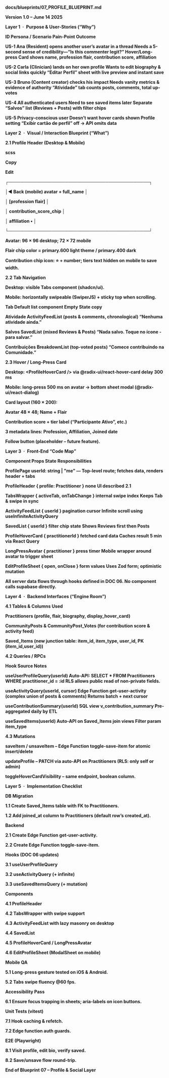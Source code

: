 **docs/blueprints/07_PROFILE_BLUEPRINT.md**

**Version 1.0 – June 14 2025**

**Layer 1 · Purpose & User-Stories (“Why”)**

**ID Persona / Scenario Pain-Point Outcome**

**US-1 Ana (Resident) opens another user’s avatar in a thread Needs a 5-second sense of credibility—“Is this commenter legit?” Hover/Long-press Card shows name, profession flair, contribution score, affiliation**

**US-2 Carla (Clinician) lands on her own profile Wants to edit biography & social links quickly “Editar Perfil” sheet with live preview and instant save**

**US-3 Bruno (Content creator) checks his impact Needs vanity metrics & evidence of authority “Atividade” tab counts posts, comments, total up-votes**

**US-4 All authenticated users Need to see saved items later Separate “Salvos” list (Reviews \+ Posts) with filter chips**

**US-5 Privacy-conscious user Doesn’t want hover cards shown Profile setting “Exibir cartão de perfil” off → API omits data**

**Layer 2 · Visual / Interaction Blueprint (“What”)**

**2.1 Profile Header (Desktop & Mobile)**

**scss**

**Copy**

**Edit**

**┌─────────────────────────────────────────────┐**

**│◄ Back (mobile) avatar \+ full_name │**

**│ \[profession flair\] │**

**│ contribution_score_chip │**

**│ affiliation • │**

**└─────────────────────────────────────────────┘**

**Avatar: 96 × 96 desktop; 72 × 72 mobile**

**Flair chip color \= primary.600 light theme / primary.400 dark**

**Contribution chip icon: ⭐ \+ number; tiers text hidden on mobile to save width.**

**2.2 Tab Navigation**

**Desktop: visible Tabs component (shadcn/ui).**

**Mobile: horizontally swipeable (SwiperJS) \+ sticky top when scrolling.**

**Tab Default list component Empty State copy**

**Atividade ActivityFeedList (posts & comments, chronological) “Nenhuma atividade ainda.”**

**Salvos SavedList (mixed Reviews & Posts) “Nada salvo. Toque no ícone \- para salvar.”**

**Contribuições BreakdownList (top-voted posts) “Comece contribuindo na Comunidade.”**

**2.3 Hover / Long-Press Card**

**Desktop: \<ProfileHoverCard /\> via @radix-ui/react-hover-card delay 300 ms**

**Mobile: long-press 500 ms on avatar → bottom sheet modal (@radix-ui/react-dialog)**

**Card layout (160 × 200):**

**Avatar 48 × 48; Name \+ Flair**

**Contribution score \+ tier label (“Participante Ativo”, etc.)**

**3 metadata lines: Profession, Affiliation, Joined date**

**Follow button (placeholder – future feature).**

**Layer 3 · Front-End “Code Map”**

**Component Props State Responsibilities**

**ProfilePage userId: string | "me" — Top-level route; fetches data, renders header \+ tabs**

**ProfileHeader { profile: Practitioner } none UI described 2.1**

**TabsWrapper { activeTab, onTabChange } internal swipe index Keeps Tab & swipe in sync**

**ActivityFeedList { userId } pagination cursor Infinite scroll using useInfiniteActivityQuery**

**SavedList { userId } filter chip state Shows Reviews first then Posts**

**ProfileHoverCard { practitionerId } fetched card data Caches result 5 min via React Query**

**LongPressAvatar { practitioner } press timer Mobile wrapper around avatar to trigger sheet**

**EditProfileSheet { open, onClose } form values Uses Zod form; optimistic mutation**

**All server data flows through hooks defined in DOC 06\. No component calls supabase directly.**

**Layer 4 · Backend Interfaces (“Engine Room”)**

**4.1 Tables & Columns Used**

**Practitioners (profile, flair, biography, display_hover_card)**

**CommunityPosts & CommunityPost_Votes (for contribution score & activity feed)**

**Saved_Items (new junction table: item_id, item_type, user_id, PK (item_id,user_id))**

**4.2 Queries / RPCs**

**Hook Source Notes**

**useUserProfileQuery(userId) Auto-API: SELECT \* FROM Practitioners WHERE practitioner_id \= :id RLS allows public read of non-private fields.**

**useActivityQuery(userId, cursor) Edge Function get-user-activity (complex union of posts & comments) Returns batch \+ next cursor**

**useContributionSummary(userId) SQL view v_contribution_summary Pre-aggregated daily by ETL**

**useSavedItems(userId) Auto-API on Saved_Items join views Filter param item_type**

**4.3 Mutations**

**saveItem / unsaveItem – Edge Function toggle-save-item for atomic insert/delete**

**updateProfile – PATCH via auto-API on Practitioners (RLS: only self or admin)**

**toggleHoverCardVisibility – same endpoint, boolean column.**

**Layer 5 · Implementation Checklist**

**DB Migration**

**1.1 Create Saved_Items table with FK to Practitioners.**

**1.2 Add joined_at column to Practitioners (default row’s created_at).**

**Backend**

**2.1 Create Edge Function get-user-activity.**

**2.2 Create Edge Function toggle-save-item.**

**Hooks (DOC 06 updates)**

**3.1 useUserProfileQuery**

**3.2 useActivityQuery (+ infinite)**

**3.3 useSavedItemsQuery (+ mutation)**

**Components**

**4.1 ProfileHeader**

**4.2 TabsWrapper with swipe support**

**4.3 ActivityFeedList with lazy masonry on desktop**

**4.4 SavedList**

**4.5 ProfileHoverCard / LongPressAvatar**

**4.6 EditProfileSheet (ModalSheet on mobile)**

**Mobile QA**

**5.1 Long-press gesture tested on iOS & Android.**

**5.2 Tabs swipe fluency @60 fps.**

**Accessibility Pass**

**6.1 Ensure focus trapping in sheets; aria-labels on icon buttons.**

**Unit Tests (vitest)**

**7.1 Hook caching & refetch.**

**7.2 Edge function auth guards.**

**E2E (Playwright)**

**8.1 Visit profile, edit bio, verify saved.**

**8.2 Save/unsave flow round-trip.**

**End of Blueprint 07 – Profile & Social Layer**
